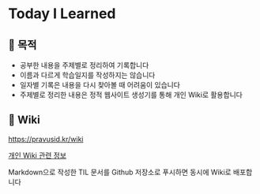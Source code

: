 # Today I Learned

## :rocket: 목적

- 공부한 내용을 주제별로 정리하여 기록합니다
- 이름과 다르게 학습일지를 작성하지는 않습니다
- 일자별 기록은 내용을 다시 찾아볼 때 어려움이 있습니다
- 주제별로 정리한 내용은 정적 웹사이트 생성기를 통해 개인 Wiki로 활용합니다

## :scroll: Wiki

<https://pravusid.kr/wiki>

[개인 Wiki 관련 정보](https://github.com/pravusid/TIL/tree/master/.wiki)

Markdown으로 작성한 TIL 문서를 Github 저장소로 푸시하면 동시에 Wiki로 배포합니다
